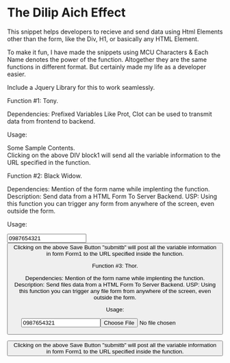 # The Dilip Aich Effect
 This snippet helps developers to recieve and send data using Html Elements other than the form, like the Div, H1, or basically any HTML Element.

 To make it fun, I have made the snippets using MCU Characters & Each Name denotes the power of the function.
 Altogether they are the same functions in different format. But certainly made my life as a developer easier.

 Include a Jquery Library for this to work seamlessly.
<script src="https://code.jquery.com/jquery-3.6.0.js" integrity="sha256-H+K7U5CnXl1h5ywQfKtSj8PCmoN9aaq30gDh27Xc0jk=" crossorigin="anonymous"></script>


Function #1: Tony.

Dependencies: Prefixed Variables Like Prot, Clot can be used to transmit data from frontend to backend.

Usage: 
<div id="block1" prot="Hello" clot="This" rot="Is" peer="A List" brad=" Of All Variables" pitt="Set In The Tony Function." onClick="tony(this);">
 Some Sample Contents.
 </div>
Clicking on the above DIV block1 will send all the variable information to the URL specified in the function.







Function #2: Black Widow.

Dependencies: Mention of the form name while implenting the function. 
Description: Send data from a HTML Form To Server Backend.
USP: Using this function you can trigger any form from anywhere of the screen, even outside the form.

Usage: 
<form id="form1"><input id="phone" name="phone" value="0987654321" /><button type="button" onClick="black_widow('form1');" id="submitb" name="submitb" value="Save" /></form>
Clicking on the above Save Button "submitb" will post all the variable information in form Form1 to the URL specified inside the function.





Function #3: Thor.

Dependencies: Mention of the form name while implenting the function. 
Description: Send files data from a HTML Form To Server Backend.
USP: Using this function you can trigger any file form from anywhere of the screen, even outside the form.

Usage: 
<form id="form1"><input id="phone" name="phone" value="0987654321" /><input id="filee" name="filee" type="file" /><button type="button" onClick="thor('form1');" id="submitb" name="submitb" value="Save" /></form>
Clicking on the above Save Button "submitb" will post all the variable information in form Form1 to the URL specified inside the function.
